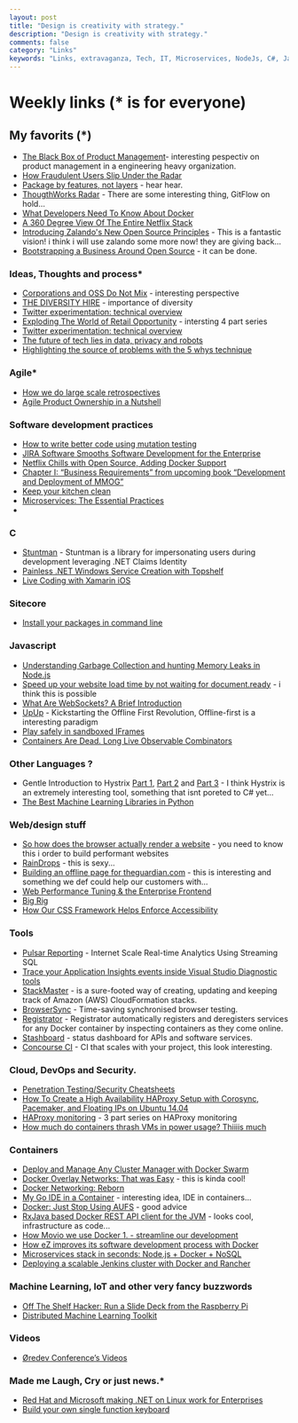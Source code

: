 ```yaml
---
layout: post
title: "Design is creativity with strategy."
description: "Design is creativity with strategy."
comments: false
category: "Links"
keywords: "Links, extravaganza, Tech, IT, Microservices, NodeJs, C#, Javascript, Solution architecture"
---
```

# Weekly links (* is for everyone) #

##   My favorits (*) ##
  * [The Black Box of Product Management](https://medium.com/swlh/the-black-box-of-product-management-3feb65db6ddb)- interesting pespectiv on product management in a engineering heavy organization.
  * [How Fraudulent Users Slip Under the Radar](http://blog.siftscience.com/blog/2015/how-fraudulent-users-slip-under-the-radar)
  * [Package by features, not layers](https://medium.com/the-engineering-team/package-by-features-not-layers-2d076df1964d) - hear hear.
  * [ThougthWorks Radar]() - There are some interesting thing, GitFlow on hold...
  * [What Developers Need To Know About Docker](http://www.wintellect.com/devcenter/paulballard/what-developers-need-to-know-about-docker)
  * [A 360 Degree View Of The Entire Netflix Stack](http://highscalability.com/blog/2015/11/9/a-360-degree-view-of-the-entire-netflix-stack.html)
  * [Introducing Zalando's New Open Source Principles](https://tech.zalando.com/blog/zalando-techs-new-open-source-principles/) - This is a fantastic vision! i think i will use zalando some more now! they are giving back...
  * [Bootstrapping a Business Around Open Source](https://blog.phusion.nl/2015/10/30/bootstrapping-a-business-around-open-source/) - it can be done.
  
###  Ideas, Thoughts and process* ###
  * [Corporations and OSS Do Not Mix](http://www.coglib.com/~icordasc/blog/2015/11/corporations-and-oss-do-not-mix.html) - interesting perspective
  * [THE DIVERSITY HIRE](http://code.hootsuite.com/the-diversity-hire/) - importance of diversity
  * [Twitter experimentation: technical overview](https://blog.twitter.com/2015/twitter-experimentation-technical-overview)
  * [Exploding The World of Retail Opportunity](https://www.thoughtworks.com/insights/blog/part-1-exploding-world-retail-opportunity-its-time-have-crisis) - intersting 4 part series
  * [Twitter experimentation: technical overview](https://blog.twitter.com/2015/twitter-experimentation-technical-overview)
  * [The future of tech lies in data, privacy and robots](http://www.cio.com/article/3002686/it-industry/the-future-of-tech-lies-in-data-privacy-and-robots.html#tk.rss_itstrategy)
  * [Highlighting the source of problems with the 5 whys technique](http://engineering.brandwatch.com/highlighting-the-source-of-problems-with-the-5-whys-technique/)
 
### Agile* ###
  * [How we do large scale retrospectives](https://labs.spotify.com/2015/11/05/large-scale-retros/)
  * [Agile Product Ownership in a Nutshell](https://www.youtube.com/watch?v=502ILHjX9EE)

###  Software development practices ###
  * [How to write better code using mutation testing](https://blog.blockscore.com/how-to-write-better-code-using-mutation-testing/)
  * [JIRA Software Smooths Software Development for the Enterprise](http://thenewstack.io/jira-software-tackles-issue-tracking-enterprise/)
  * [Netflix Chills with Open Source, Adding Docker Support](http://thenewstack.io/netflix-chills-open-source-adding-docker-support/)
  * [Chapter I: “Business Requirements” from upcoming book “Development and Deployment of MMOG”](http://ithare.com/chapter-i-business-requirements-of-development-and-deployment-of-mmog/)
  * [Keep your kitchen clean](https://medium.com/the-engineering-team/keep-your-kitchen-clean-e39d692f8015)
  * [Microservices: The Essential Practices](http://technologyconversations.com/2015/11/10/microservices-the-essential-practices)
  * 
###  **C** ###
  * [Stuntman](http://ritterim.github.io/stuntman/) - Stuntman is a library for impersonating users during development leveraging .NET Claims Identity
  * [Painless .NET Windows Service Creation with Topshelf](http://dontcodetired.com/blog/post/Painless-NET-Windows-Service-Creation-with-Topshelf.aspx)
  * [Live Coding with Xamarin iOS](http://praeclarum.org/post/132881570743/live-coding-with-xamarin-ios)

###  Sitecore ###
  * [Install your packages in command line](http://sitecoreblog.blogspot.dk/2015/11/install-your-packages-in-command-line.html)

###  Javascript ###
  * [Understanding Garbage Collection and hunting Memory Leaks in Node.js](http://apmblog.dynatrace.com/2015/11/04/understanding-garbage-collection-and-hunting-memory-leaks-in-node-js/)
  * [Speed up your website load time by not waiting for document.ready](https://jack.ofspades.com/speed-up-your-website-load-time-by-not-waiting-for-document-ready/) - i think this is possible
  * [What Are WebSockets? A Brief Introduction](http://code.tutsplus.com/tutorials/what-are-websockets-a-brief-introduction--cms-25239)
  * [UpUp](https://github.com/TalAter/UpUp) - Kickstarting the Offline First Revolution, Offline-first is a interesting paradigm
  * [Play safely in sandboxed IFrames](http://www.html5rocks.com/en/tutorials/security/sandboxed-iframes/)
  * [Containers Are Dead. Long Live Observable Combinators](https://medium.com/@milankinen/containers-are-dead-long-live-observable-combinators-2cb0c1f06c96)

###  Other Languages ? ###
  * Gentle Introduction to Hystrix [Part 1](http://www.javacodegeeks.com/2015/10/gentle-introduction-to-hystrix.html), [Part 2](http://www.javacodegeeks.com/2015/10/gentle-introduction-to-hystrix-hello-world.html) and [Part 3](http://www.javacodegeeks.com/2015/11/gentle-introduction-to-hystrix-wrapup.html?) - I think Hystrix is an extremely interesting tool, something that isnt poreted to C# yet...
  * [The Best Machine Learning Libraries in Python](http://stackabuse.com/the-best-machine-learning-libraries-in-python/) 

###  Web/design stuff ###
  * [So how does the browser actually render a website](http://www.thecssninja.com/browser/jsconfeu15) - you need to know this i order to build performant websites
  * [RainDrops](http://tympanus.net/Development/RainEffect/index.html) - this is sexy...
  * [Building an offline page for theguardian.com](https://www.theguardian.com/info/developer-blog/2015/nov/04/building-an-offline-page-for-theguardiancom) - this is interesting and something we def could help our customers with...
  * [Web Performance Tuning & the Enterprise Frontend](http://apmblog.dynatrace.com/2015/11/06/web-performance-tuning-the-enterprise-frontend/)
  * [Big Rig](https://aerotwist.com/blog/bigrig/)
  * [How Our CSS Framework Helps Enforce Accessibility](http://www.ebaytechblog.com/2015/11/04/how-our-css-framework-helps-enforce-accessibility/)
 
###  Tools ###
  * [Pulsar Reporting](http://gopulsar.io/) - Internet Scale Real-time Analytics Using Streaming SQL
  * [Trace your Application Insights events inside Visual Studio Diagnostic tools](http://dailydotnettips.com/2015/11/04/trace-your-application-insights-events-inside-visual-studio-diagnostic-tools/)
  * [StackMaster](https://github.com/envato/stack_master) - is a sure-footed way of creating, updating and keeping track of Amazon (AWS) CloudFormation stacks.
  * [BrowserSync](http://www.browsersync.io/) - Time-saving synchronised browser testing.
  * [Registrator](http://gliderlabs.com/registrator/latest/) - Registrator automatically registers and deregisters services for any Docker container by inspecting containers as they come online.
  * [Stashboard](http://www.stashboard.org/) -  status dashboard for APIs and software services.
  * [Concourse CI](http://concourse.ci/index.html) - CI that scales with your project, this look interesting.

###  Cloud, DevOps and Security.  ###
  * [Penetration Testing/Security Cheatsheets](https://github.com/jshaw87/Cheatsheets)
  * [How To Create a High Availability HAProxy Setup with Corosync, Pacemaker, and Floating IPs on Ubuntu 14.04](https://www.digitalocean.com/community/tutorials/how-to-create-a-high-availability-haproxy-setup-with-corosync-pacemaker-and-floating-ips-on-ubuntu-14-04)
  * [HAProxy monitoring](https://www.datadoghq.com/blog/monitoring-haproxy-performance-metrics) - 3 part series on HAProxy monitoring
  * [How much do containers thrash VMs in power usage? Thiiiis much](http://www.theregister.co.uk/2015/11/06/containers_thrash_vms_in_the_power_consumption_stakes/)
 

### Containers ###
  * [Deploy and Manage Any Cluster Manager with Docker Swarm](https://blog.docker.com/2015/11/deploy-manage-cluster-docker-swarm/)
  * [Docker Overlay Networks: That was Easy](https://medium.com/on-docker/docker-overlay-networks-that-was-easy-8f24baebb698) - this is kinda cool!
  * [Docker Networking: Reborn](http://www.container42.com/2015/10/30/docker-networking-reborn/)
  * [My Go IDE in a Container]() - interesting idea, IDE in containers...
  * [Docker: Just Stop Using AUFS](http://sthbrx.github.io/blog/2015/10/30/docker-just-stop-using-aufs) - good advice
  * [RxJava based Docker REST API client for the JVM](https://github.com/shekhargulati/rx-docker-client) - looks cool, infrastructure as code...
  * [How Movio we use Docker 1. - streamline our development](http://movio.co/blog/docker-streamline-development/)
  * [How eZ improves its software development process with Docker](http://ez.no/Home/Blog/How-eZ-improves-its-software-development-process-with-Docker)
  * [Microservices stack in seconds: Node.js + Docker + NoSQL](https://www.joyent.com/blog/how-to-dockerize-a-complete-application)
  * [Deploying a scalable Jenkins cluster with Docker and Rancher](http://rancher.com/deploying-a-scalable-jenkins-cluster-with-docker-and-rancher/)


### Machine Learning, IoT and other very fancy buzzwords ###
  * [Off The Shelf Hacker: Run a Slide Deck from the Raspberry Pi](http://thenewstack.io/off-shelf-hacker-push-button-slides-pi/)
  * [Distributed Machine Learning Toolkit](http://www.dmtk.io/)

###  Videos ###
  * [Øredev Conference’s Videos](https://vimeo.com/user4280938/videos)


###  Made me Laugh, Cry or just news.* ###
  * [Red Hat and Microsoft making .NET on Linux work for Enterprises](http://developerblog.redhat.com/2015/11/04/red-hat-microsoft-making-dot-net-on-linux-for-enterprises/)
  * [Build your own single function keyboard](https://lostechies.com/joshuaflanagan/2015/11/09/build-your-own-single-function-keyboard/)